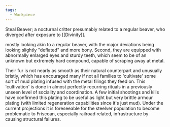 ```yaml
---
tags:
  - Workpiece
---
```

Steal Beaver;
a nocturnal critter presumably related to a regular beaver, who diverged after exposure to [[Divinity]].

mostly looking akin to a regular beaver, with the major deviations being looking slightly "deflated" and more bony.
Second, they are equipped with abnormally enlarged eyes and sturdy teeth, which seem to be of an unknown but extremely hard compound, capable of scraping away at metal.

Their fur is not nearly as smooth as their natural counterpart and unusually bristly, which has encouraged many if not all families to 'cultivate' some sort of mud plating infused with the metal filings they feed on. This 'cultivation' is done in almost perfectly recurring rituals in a previously unseen level of sociality and coordination. 
A few initial shootings and kills have confirmed this plating to be useful as light but very brittle armour plating (with limited regeneration capabilities since it's just mud). 
Under the current projections it is foreseeable for the steelver population to become problematic to Friscoan, especially railroad related, infrastructure by causing structural failures. 